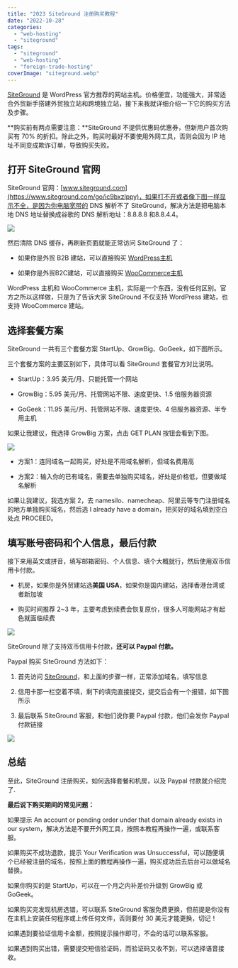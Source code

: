 ```yaml
---
title: "2023 SiteGround 注册购买教程"
date: "2022-10-28"
categories: 
  - "web-hosting"
  - "siteground"
tags: 
  - "siteground"
  - "web-hosting"
  - "foreign-trade-hosting"
coverImage: "siteground.webp"
---
```


[SiteGround](https://www.siteground.com/go/ic9bxzlppy) 是 WordPress 官方推荐的网站主机。价格便宜，功能强大，非常适合外贸新手搭建外贸独立站和跨境独立站，接下来我就详细介绍一下它的购买方法及步骤。

**购买前有两点需要注意：**SiteGround 不提供优惠码优惠券，但新用户首次购买有 70% 的折扣。除此之外，购买时最好不要使用外网工具，否则会因为 IP 地址不同变成欺诈订单，导致购买失败。

## 打开 SiteGround 官网

SiteGround 官网：[www.siteground.com](https://www.siteground.com/go/ic9bxzlppy)，如果打不开或者像下图一样显示不全，是因为你电脑宽带的 DNS 解析不了 SiteGround，解决方法是把电脑本地 DNS 地址替换成谷歌的 DNS 解析地址：8.8.8.8 和8.8.4.4。

![](images/image-2-1024x501.png)

然后清除 DNS 缓存，再刷新页面就能正常访问 SiteGround 了：

- 如果你是外贸 B2B 建站，可以直接购买 [WordPress主机](https://www.siteground.com/go/khwh5gsuz6)

- 如果你是外贸B2C建站，可以直接购买 [WooCommerce主机](https://www.siteground.com/go/tz2fvowtou)

WordPress 主机和 WooCommerce 主机，实际是一个东西，没有任何区别。官方之所以这样做，只是为了告诉大家 SiteGround 不仅支持 WordPress 建站，也支持 WooCommerce 建站。

## 选择套餐方案

SiteGround 一共有三个套餐方案 StartUp、GrowBig、GoGeek，如下图所示。

三个套餐方案的主要区别如下，具体可以看 SiteGround 套餐官方对比说明。

- StartUp：3.95 美元/月、只能托管一个网站

- GrowBig：5.95 美元/月、托管网站不限、速度更快、1.5 倍服务器资源

- GoGeek：11.95 美元/月、托管网站不限、速度更快、4 倍服务器资源、半专用主机

如果让我建议，我选择 GrowBig 方案，点击 GET PLAN 按钮会看到下图。

![](images/image-3.png)

- 方案1：连同域名一起购买，好处是不用域名解析，但域名费用高

- 方案2：输入你的已有域名，需要去单独购买域名，好处是价格低，但要做域名解析

如果让我建议，我选方案 2，去 namesilo、namecheap、阿里云等专门注册域名的地方单独购买域名，然后选 I already have a domain，把买好的域名填到空白处点 PROCEED。

## 填写账号密码和个人信息，最后付款

接下来用英文或拼音，填写邮箱密码、个人信息、填个大概就行，然后使用双币信用卡付款。

- 机房，如果你是外贸建站选**美国 USA**，如果你是国内建站，选择香港台湾或者新加坡

- 购买时间推荐 2~3 年，主要考虑到续费会恢复原价，很多人可能网站才有起色就面临续费

![](images/image-4-428x1024.png)

SiteGround 除了支持双币信用卡付款，**还可以 Paypal 付款。**

Paypal 购买 SiteGround 方法如下：

1. 首先访问 [SiteGround](https://www.siteground.com/go/ic9bxzlppy)，和上面的步骤一样，正常添加域名，填写信息

3. 信用卡那一栏空着不填，剩下的填完直接提交，提交后会有一个报错，如下图所示

5. 最后联系 SiteGround 客服，和他们说你要 Paypal 付款，他们会发你 Paypal 付款链接

![](images/image-5.png)

## 总结

至此，SiteGround 注册购买，如何选择套餐和机房，以及 Paypal 付款就介绍完了.

**最后说下购买期间的常见问题：**

如果提示 An account or pending order under that domain already exists in our system，解决方法是不要开外网工具，按照本教程再操作一遍，或联系客服。

如果购买不成功退款，提示 Your Verification was Unsuccessful，可以随便填个已经被注册的域名，按照上面的教程再操作一遍，购买成功后去后台可以做域名替换。

如果你购买的是 StartUp，可以在一个月之内补差价升级到 GrowBig 或 GoGeek。

如果购买完发现机房选错，可以联系 SiteGround 客服免费更换，但前提是你没有在主机上安装任何程序或上传任何文件，否则要付 30 美元才能更换，切记！

如果遇到要验证信用卡金额，按照提示操作即可，不会的话可以联系客服。

如果遇到购买出错，需要提交短信验证码，而验证码又收不到，可以选择语音接收。
